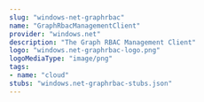 ```yaml
---
slug: "windows-net-graphrbac"
name: "GraphRbacManagementClient"
provider: "windows.net"
description: "The Graph RBAC Management Client"
logo: "windows.net-graphrbac-logo.png"
logoMediaType: "image/png"
tags:
- name: "cloud"
stubs: "windows.net-graphrbac-stubs.json"
---
```

